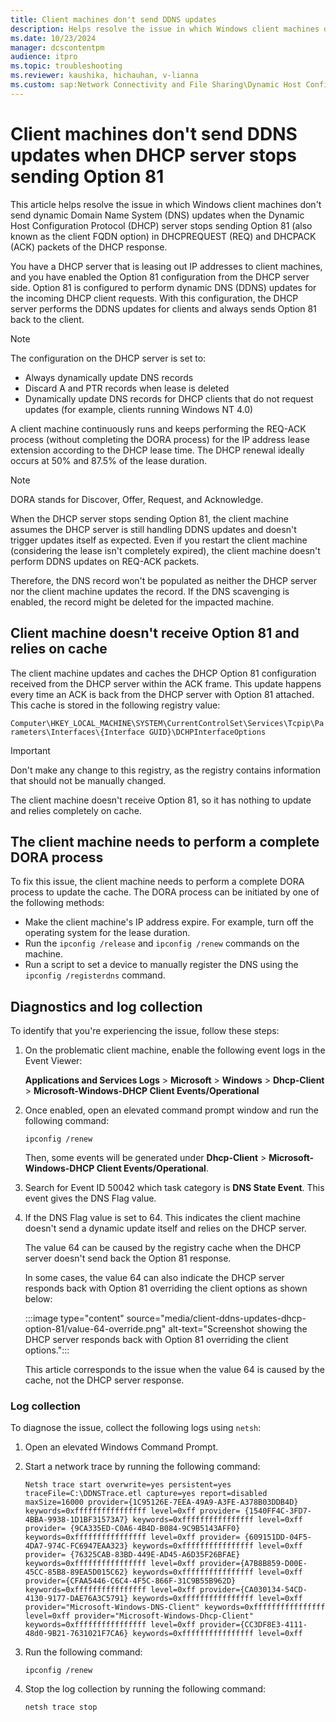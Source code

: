```yaml
---
title: Client machines don't send DDNS updates
description: Helps resolve the issue in which Windows client machines don't send DDNS updates when the DHCP server stops sending Option 81 in REQ-ACK packets of the DHCP response.
ms.date: 10/23/2024
manager: dcscontentpm
audience: itpro
ms.topic: troubleshooting
ms.reviewer: kaushika, hichauhan, v-lianna
ms.custom: sap:Network Connectivity and File Sharing\Dynamic Host Configuration Protocol (DHCP), csstroubleshoot
---
```

# Client machines don't send DDNS updates when DHCP server stops sending Option 81

This article helps resolve the issue in which Windows client machines don't send dynamic Domain Name System (DNS) updates when the Dynamic Host Configuration Protocol (DHCP) server stops sending Option 81 (also known as the client FQDN option) in DHCPREQUEST (REQ) and DHCPACK (ACK) packets of the DHCP response.

You have a DHCP server that is leasing out IP addresses to client machines, and you have enabled the Option 81 configuration from the DHCP server side. Option 81 is configured to perform dynamic DNS (DDNS) updates for the incoming DHCP client requests. With this configuration, the DHCP server performs the DDNS updates for clients and always sends Option 81 back to the client.

> [!NOTE]
> The configuration on the DHCP server is set to:
>
> - Always dynamically update DNS records
> - Discard A and PTR records when lease is deleted
> - Dynamically update DNS records for DHCP clients that do not request updates (for example, clients running Windows NT 4.0)

A client machine continuously runs and keeps performing the REQ-ACK process (without completing the DORA process) for the IP address lease extension according to the DHCP lease time. The DHCP renewal ideally occurs at 50% and 87.5% of the lease duration.

> [!NOTE]
> DORA stands for Discover, Offer, Request, and Acknowledge.

When the DHCP server stops sending Option 81, the client machine assumes the DHCP server is still handling DDNS updates and doesn't trigger updates itself as expected. Even if you restart the client machine (considering the lease isn't completely expired), the client machine doesn't perform DDNS updates on REQ-ACK packets.

Therefore, the DNS record won't be populated as neither the DHCP server nor the client machine updates the record. If the DNS scavenging is enabled, the record might be deleted for the impacted machine.

## Client machine doesn't receive Option 81 and relies on cache

The client machine updates and caches the DHCP Option 81 configuration received from the DHCP server within the ACK frame. This update happens every time an ACK is back from the DHCP server with Option 81 attached. This cache is stored in the following registry value:

`Computer\HKEY_LOCAL_MACHINE\SYSTEM\CurrentControlSet\Services\Tcpip\Parameters\Interfaces\{Interface GUID}\DCHPInterfaceOptions`

> [!IMPORTANT]
> Don't make any change to this registry, as the registry contains information that should not be manually changed.

The client machine doesn't receive Option 81, so it has nothing to update and relies completely on cache.

## The client machine needs to perform a complete DORA process

To fix this issue, the client machine needs to perform a complete DORA process to update the cache. The DORA process can be initiated by one of the following methods:

- Make the client machine's IP address expire. For example, turn off the operating system for the lease duration.
- Run the `ipconfig /release` and `ipconfig /renew` commands on the machine.
- Run a script to set a device to manually register the DNS using the `ipconfig /registerdns` command.

## Diagnostics and log collection

To identify that you're experiencing the issue, follow these steps:

1. On the problematic client machine, enable the following event logs in the Event Viewer:

    **Applications and Services Logs** > **Microsoft** > **Windows** > **Dhcp-Client** > **Microsoft-Windows-DHCP Client Events/Operational**

2. Once enabled, open an elevated command prompt window and run the following  command:

    ```console
    ipconfig /renew
    ```

    Then, some events will be generated under **Dhcp-Client** > **Microsoft-Windows-DHCP Client Events/Operational**.

3. Search for Event ID 50042 which task category is **DNS State Event**. This event gives the DNS Flag value.
4. If the DNS Flag value is set to 64. This indicates the client machine doesn't send a dynamic update itself and relies on the DHCP server.

    The value 64 can be caused by the registry cache when the DHCP server doesn't send back the Option 81 response.

    In some cases, the value 64 can also indicate the DHCP server responds back with Option 81 overriding the client options as shown below:

    :::image type="content" source="media/client-ddns-updates-dhcp-option-81/value-64-override.png" alt-text="Screenshot showing the DHCP server responds back with Option 81 overriding the client options.":::

    This article corresponds to the issue when the value 64 is caused by the cache, not the DHCP server response.

### Log collection

To diagnose the issue, collect the following logs using `netsh`:

1. Open an elevated Windows Command Prompt.
2. Start a network trace by running the following command:

    ```console
    Netsh trace start overwrite=yes persistent=yes traceFile=C:\DDNSTrace.etl capture=yes report=disabled maxSize=16000 provider={1C95126E-7EEA-49A9-A3FE-A378B03DDB4D} keywords=0xffffffffffffffff level=0xff provider= {1540FF4C-3FD7-4BBA-9938-1D1BF31573A7} keywords=0xffffffffffffffff level=0xff provider= {9CA335ED-C0A6-4B4D-B084-9C9B5143AFF0} keywords=0xffffffffffffffff level=0xff provider= {609151DD-04F5-4DA7-974C-FC6947EAA323} keywords=0xffffffffffffffff level=0xff provider= {76325CAB-83BD-449E-AD45-A6D35F26BFAE} keywords=0xffffffffffffffff level=0xff provider={A7B8B859-D00E-45CC-85B8-89EA5D015C62} keywords=0xffffffffffffffff level=0xff provider={CFAA5446-C6C4-4F5C-866F-31C9B55B962D} keywords=0xffffffffffffffff level=0xff provider={CA030134-54CD-4130-9177-DAE76A3C5791} keywords=0xffffffffffffffff level=0xff provider="Microsoft-Windows-DNS-Client" keywords=0xffffffffffffffff level=0xff provider="Microsoft-Windows-Dhcp-Client" keywords=0xffffffffffffffff level=0xff provider={CC3DF8E3-4111-48d0-9B21-7631021F7CA6} keywords=0xffffffffffffffff level=0xff
    ```

3. Run the following command:

    ```console
    ipconfig /renew
    ```

4. Stop the log collection by running the following command:

    ```console
    netsh trace stop
    ```
